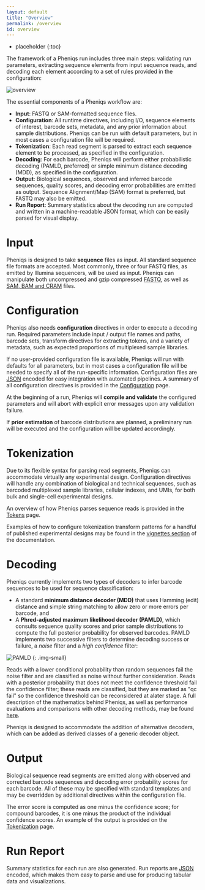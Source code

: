```yaml
---
layout: default
title: "Overview"
permalink: /overview
id: overview
---
```


* placeholder
{:toc}

The framework of a Pheniqs run includes three main steps: validating run parameters, extracting sequence elements from input sequence reads, and decoding each element according to a set of rules provided in the configuration:

![overview](/pheniqs/assets/img/pheniqs_overview_web2.png)

The essential components of a Pheniqs workflow are:
+ **Input**: FASTQ or SAM-formatted sequence files.
+ **Configuration**: All runtime directives, including I/O, sequence elements of interest, barcode sets, metadata, and any prior information about sample distributions. Pheniqs can be run with default parameters, but in most cases a configuration file will be required.
+ **Tokenization**: Each read segment is parsed to extract each sequence element to be processed, as specified in the configuration.
+ **Decoding**: For each barcode, Pheniqs will perform either probabilistic decoding (PAMLD, preferred) or simple minimum distance decoding (MDD), as specified in the configuration.
+ **Output**: Biological sequences, observed and inferred barcode sequences, quality scores, and decoding error probabilities are emitted as output. Sequence Alignment/Map (SAM) format is preferred, but FASTQ may also be emitted.
+ **Run Report**: Summary statistics about the decoding run are computed and written in a machine-readable JSON format, which can be easily parsed for visual display.

# Input

Pheniqs is designed to take **sequence** files as input. All standard sequence file formats are accepted. Most commonly, three or four FASTQ files, as emitted by Illumina sequencers, will be used as input. Pheniqs can manipulate both uncompressed and gzip compressed [FASTQ](/pheniqs/glossary#fastq), as well as [SAM, BAM and CRAM](/pheniqs/glossary#htslib) files.

# Configuration

Pheniqs also needs **configuration** directives in order to execute a decoding run. Required parameters include input / output file names and paths, barcode sets, transform directives for extracting tokens, and a variety of metadata, such as expected proportions of multiplexed sample libraries.

If no user-provided configuration file is available, Pheniqs will run with defaults for all parameters, but in most cases a configuration file will be needed to specify all of the run-specific information. Configuration files are [JSON](https://en.wikipedia.org/wiki/JSON) encoded for easy integration with automated pipelines. A summary of all configuration directives is provided in the [Configuration](configuration.html) page.

At the beginning of a run, Pheniqs will **compile and validate** the configured parameters and will abort with explicit error messages upon any validation failure.

If **prior estimation** of barcode distributions are planned, a preliminary run will be executed and the configuration will be updated accordingly.

# Tokenization

Due to its flexible syntax for parsing read segments, Pheniqs can accommodate virtually any experimental design. Configuration directives will handle any combination of biological and technical sequences, such as barcoded multiplexed sample libraries, cellular indexes, and UMIs, for both bulk and single-cell experimental designs.

An overview of how Pheniqs parses sequence reads is provided in the [Tokens](tokenization.html) page.

Examples of how to configure tokenization transform patterns for a handful of published experimental designs may be found in the [vignettes section](vignettes.html) of the documentation.

# Decoding

Pheniqs currently implements two types of decoders to infer barcode sequences to be used for sequence classification:

+ A standard **minimum distance decoder (MDD)** that uses Hamming (edit) distance and simple string matching to allow zero or more errors per barcode, and
+ A **Phred-adjusted maximum likelihood decoder (PAMLD)**, which consults sequence quality scores and prior sample distributions to compute the full posterior probability for observed barcodes. PAMLD implements two successive filters to determine decoding success or failure, a _noise_ filter and a _high confidence_ filter:

![PAMLD](/pheniqs/assets/img/pamld.png)
{: .img-small}
<!-- <img src="/pheniqs/assets/img/pamld.png" style="img-small" /> -->

Reads with a lower conditional probability than random sequences fail the noise filter and are classified as noise without further consideration. Reads with a posterior probability that does not meet the confidence threshold fail the confidence filter; these reads are classified, but they are marked as "qc fail" so the confidence threshold can be reconsidered at alater stage. A full description of the mathematics behind Pheniqs, as well as performance evaluations and comparisons with other decoding methods, may be found [here]().

Pheniqs is designed to accommodate the addition of alternative decoders, which can be added as derived classes of a generic decoder object.

# Output

Biological sequence read segments are emitted along with observed and corrected barcode sequences and decoding error probability scores for each barcode. All of these may be specified with standard templates and may be overridden by additional directives within the configuration file.

The error score is computed as one minus the confidence score; for compound barcodes, it is one minus the product of the individual confidence scores. An example of the output is provided on the [Tokenization](tokenization.html) page.

# Run Report

Summary statistics for each run are also generated. Run reports are [JSON](https://en.wikipedia.org/wiki/JSON) encoded, which makes them easy to parse and use for producing tabular data and visualizations.
